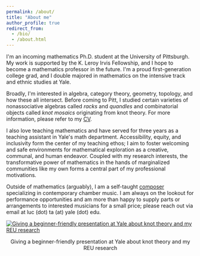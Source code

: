 ```yaml
---
permalink: /about/
title: "About me"
author_profile: true
redirect_from: 
  - /bio/
  - /about.html
---
```


I'm an incoming mathematics Ph.D. student at the University of Pittsburgh. My work is supported by the K. Leroy Irvis Fellowship, and I hope to become a mathematics professor in the future. I'm a proud first-generation college grad, and I double majored in mathematics on the intensive track and ethnic studies at Yale.

Broadly, I'm interested in algebra, category theory, geometry, topology, and how these all intersect. Before coming to Pitt, I studied certain varieties of nonassociative algebras called _racks_ and _quandles_ and combinatorial objects called _knot mosaics_ originating from knot theory. For more information, please refer to my [CV](https://luc-ta.github.io/cv/).

I also love teaching mathematics and have served for three years as a teaching assistant in Yale's math department. Accessibility, equity, and inclusivity form the center of my teaching ethos; I aim to foster welcoming and safe environments for mathematical exploration as a creative, communal, and human endeavor. Coupled with my research interests, the transformative power of mathematics in the hands of marginalized communities like my own forms a central part of my professional motivations.

Outside of mathematics (arguably), I am a self-taught [composer](https://luc-ta.github.io/music/) specializing in contemporary chamber music. I am always on the lookout for performance opportunities and am more than happy to supply parts or arrangements to interested musicians for a small price; please reach out via email at luc (dot) ta (at) yale (dot) edu.

[![Giving a beginner-friendly presentation at Yale about knot theory and my REU research](https://luc-ta.github.io/images/pizza_seminar.jpg)](https://luc-ta.github.io/images/pizza_seminar_mc.jpg)
<p style="text-align: center;">Giving a beginner-friendly presentation at Yale about knot theory and my REU research</p>
